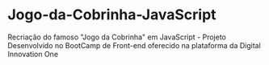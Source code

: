 # Jogo-da-Cobrinha-JavaScript
Recriação do famoso "Jogo da Cobrinha" em JavaScript - Projeto Desenvolvido no BootCamp de Front-end oferecido na plataforma da Digital Innovation One
